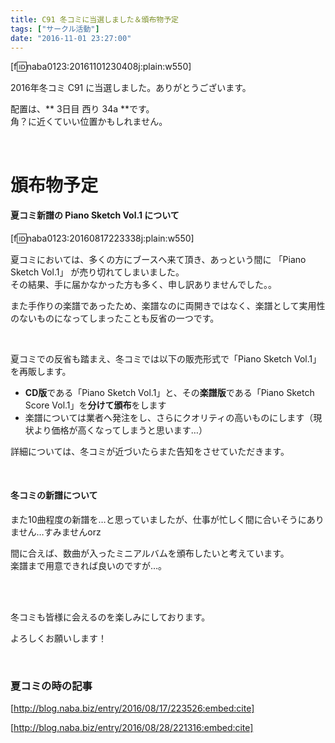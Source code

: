 ```yaml
---
title: C91 冬コミに当選しました＆頒布物予定
tags: ["サークル活動"]
date: "2016-11-01 23:27:00"
---
```


[f:id:naba0123:20161101230408j:plain:w550]

2016年冬コミ C91 に当選しました。ありがとうございます。

配置は、** 3日目 西り 34a **です。  
角？に近くていい位置かもしれません。

<br>

<!-- more -->

# 頒布物予定

#### 夏コミ新譜の Piano Sketch Vol.1 について

[f:id:naba0123:20160817223338j:plain:w550]

夏コミにおいては、多くの方にブースへ来て頂き、あっという間に 「Piano Sketch Vol.1」 が売り切れてしまいました。  
その結果、手に届かなかった方も多く、申し訳ありませんでした。。

また手作りの楽譜であったため、楽譜なのに両開きではなく、楽譜として実用性のないものになってしまったことも反省の一つです。

<br>

夏コミでの反省も踏まえ、冬コミでは以下の販売形式で「Piano Sketch Vol.1」を再販します。

* **CD版**である「Piano Sketch Vol.1」と、その**楽譜版**である「Piano Sketch Score Vol.1」を**分けて頒布**をします
* 楽譜については業者へ発注をし、さらにクオリティの高いものにします（現状より価格が高くなってしまうと思います…）

詳細については、冬コミが近づいたらまた告知をさせていただきます。

<br>

#### 冬コミの新譜について

また10曲程度の新譜を…と思っていましたが、仕事が忙しく間に合いそうにありません…すみませんorz

間に合えば、数曲が入ったミニアルバムを頒布したいと考えています。  
楽譜まで用意できれば良いのですが…。

<br><br>

冬コミも皆様に会えるのを楽しみにしております。

よろしくお願いします！

<br>

### 夏コミの時の記事

[http://blog.naba.biz/entry/2016/08/17/223526:embed:cite]

[http://blog.naba.biz/entry/2016/08/28/221316:embed:cite]

